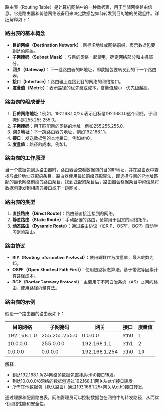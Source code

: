 路由表（Routing Table）是计算机网络中的一种数据表，用于存储网络路由信息。它是路由器和其他网络设备用来决定数据包如何转发到目的地的关键组件。详细解释如下：

### 路由表的基本概念

- **目的网络（Destination Network）**：目标IP地址或网络前缀，表示数据包要到达的网络。
- **子网掩码（Subnet Mask）**：与目的网络一起使用，确定网络部分和主机部分。
- **网关（Gateway）**：下一跳路由器的IP地址，即数据包要转发到的下一个路由器。
- **接口（Interface）**：路由器上连接到目的网络的网络接口。
- **度量值（Metric）**：表示路径的优先级或成本，度量值越小，优先级越高。

### 路由表的组成部分

1. **目的网络地址**：例如，192.168.1.0/24 表示目标是192.168.1.0这个网络，子网掩码是255.255.255.0。
2. **子网掩码**：用于匹配目的网络的地址，例如255.255.255.0。
3. **网关地址**：下一跳路由器的地址，例如192.168.1.1。
4. **接口**：发送数据包的本地接口，例如eth0。
5. **度量值**：路径的成本，例如1。

### 路由表的工作原理

当一个数据包到达路由器时，路由器会查看数据包的目的IP地址，并在路由表中查找与此IP地址匹配的条目。路由器使用最长前缀匹配算法，即选择与目的IP地址匹配的最长网络前缀的路由条目。找到匹配的条目后，路由器会根据条目中的信息将数据包转发到相应的接口或下一跳网关。

### 路由表的类型

1. **直接路由（Direct Route）**：路由器直接连接到的网络。
2. **静态路由（Static Route）**：手动配置的路由，通常用于固定的网络拓扑。
3. **动态路由（Dynamic Route）**：通过路由协议（如RIP、OSPF、BGP）自动学习到的路由。

### 路由协议

- **RIP（Routing Information Protocol）**：使用跳数作为度量值，最大跳数为15。
- **OSPF（Open Shortest Path First）**：使用链路状态算法，基于带宽等因素计算路径成本。
- **BGP（Border Gateway Protocol）**：主要用于不同自治系统（AS）之间的路由，使用路径向量算法。

### 路由表的示例

假设一个路由器的路由表如下：

| 目的网络    | 子网掩码      | 网关          | 接口 | 度量值 |
| ----------- | ------------- | ------------- | ---- | ------ |
| 192.168.1.0 | 255.255.255.0 | 0.0.0.0       | eth0 | 1      |
| 10.0.0.0    | 255.0.0.0     | 192.168.1.1   | eth1 | 2      |
| 0.0.0.0     | 0.0.0.0       | 192.168.1.254 | eth0 | 10     |

解释：

- 到达192.168.1.0/24网络的数据包直接从eth0接口转发。
- 到达10.0.0.0/8网络的数据包通过192.168.1.1网关从eth1接口转发。
- 所有其他数据包（默认路由）通过192.168.1.254网关从eth0接口转发。

通过理解和配置路由表，网络管理员可以控制数据包在网络中的转发路径，从而优化网络性能和安全性。